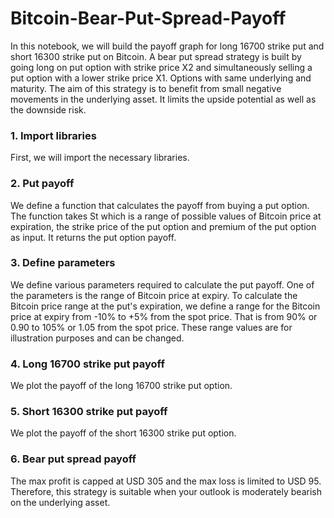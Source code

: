 # Bitcoin-Bear-Put-Spread-Payoff
In this notebook, we will build the payoff graph for long 16700 strike put and short 16300 strike put on Bitcoin. A bear put spread strategy is built by going long on put option with strike price X2 and simultaneously selling a put option with a lower strike price X1. Options with same underlying and maturity. The aim of this strategy is to benefit from small negative movements in the underlying asset. It limits the upside potential as well as the downside risk.

### 1. Import libraries
First, we will import the necessary libraries.

### 2. Put payoff
We define a function that calculates the payoff from buying a put option. The function takes St which is a range of possible values of Bitcoin price at expiration, the strike price of the put option and premium of the put option as input. It returns the put option payoff.

### 3. Define parameters
We define various parameters required to calculate the put payoff. One of the parameters is the range of Bitcoin price at expiry. To calculate the Bitcoin price range at the put's expiration, we define a range for the Bitcoin price at expiry from -10% to +5% from the spot price. That is from 90% or 0.90 to 105% or 1.05 from the spot price. These range values are for illustration purposes and can be changed.

### 4. Long 16700 strike put payoff
We plot the payoff of the long 16700 strike put option.

### 5. Short 16300 strike put payoff
We plot the payoff of the short 16300 strike put option.

### 6. Bear put spread payoff
The max profit is capped at USD 305 and the max loss is limited to USD 95. Therefore, this strategy is suitable when your outlook is moderately bearish on the underlying asset.

